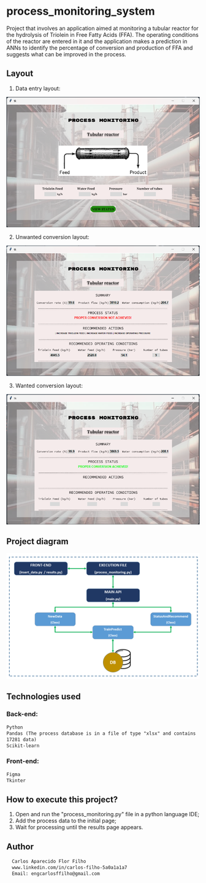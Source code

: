 # process_monitoring_system
Project that involves an application aimed at monitoring a tubular reactor for the hydrolysis of Triolein in Free Fatty Acids (FFA). The operating conditions of the reactor are entered in it and the application makes a prediction in ANNs to identify the percentage of conversion and production of FFA and suggests what can be improved in the process.

## Layout

1. Data entry layout:

![FRONT1](https://github.com/CarlosFFilho/process_monitoring_system/blob/main/images/insert_data_example.png)

2. Unwanted conversion layout:

![FRONT2](https://github.com/CarlosFFilho/process_monitoring_system/blob/main/images/result_example_2.png)

3. Wanted conversion layout:

![FRONT3](https://github.com/CarlosFFilho/process_monitoring_system/blob/main/images/result_example_1.png)

## Project diagram
![LOGIC](https://github.com/CarlosFFilho/process_monitoring_system/blob/main/images/fluxo_informacao.png)

## Technologies used
### Back-end:
    Python
    Pandas (The process database is in a file of type "xlsx" and contains 17281 data)
    Scikit-learn
    
### Front-end:
    Figma
    Tkinter 

## How to execute this project?
  1. Open and run the "process_monitoring.py" file in a python language IDE;
  2. Add the process data to the initial page;
  3. Wait for processing until the results page appears.

## Author

      Carlos Aparecido Flor Filho
      www.linkedin.com/in/carlos-filho-5a0a1a1a7
      Email: engcarlosffilho@gmail.com

